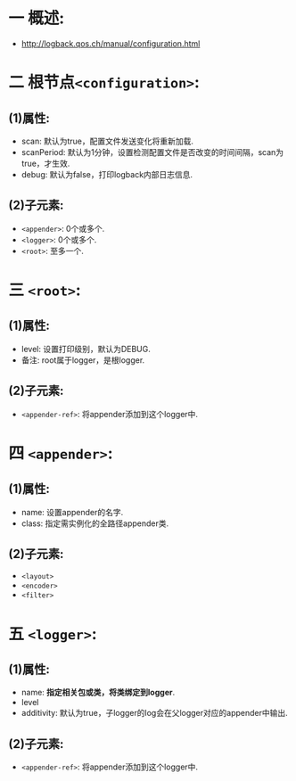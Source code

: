 # 一 概述:
- http://logback.qos.ch/manual/configuration.html

# 二 根节点`<configuration>`:
## (1)属性:
- scan: 默认为true，配置文件发送变化将重新加载.
- scanPeriod: 默认为1分钟，设置检测配置文件是否改变的时间间隔，scan为true，才生效.
- debug: 默认为false，打印logback内部日志信息.

## (2)子元素:
- `<appender>`: 0个或多个.
- `<logger>`: 0个或多个.
- `<root>`: 至多一个.

# 三 `<root>`:
## (1)属性:
- level: 设置打印级别，默认为DEBUG.
- 备注: root属于logger，是根logger.

## (2)子元素:
- `<appender-ref>`: 将appender添加到这个logger中.

# 四 `<appender>`:
## (1)属性:
- name: 设置appender的名字.
- class: 指定需实例化的全路径appender类.

## (2)子元素:
- `<layout>`
- `<encoder>`
- `<filter>`

# 五 `<logger>`:
## (1)属性:
- name: **指定相关包或类，将类绑定到logger**.
- level
- additivity: 默认为true，子logger的log会在父logger对应的appender中输出.

## (2)子元素:
- `<appender-ref>`: 将appender添加到这个logger中.